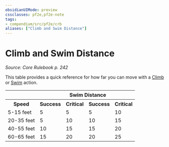 ```yaml
---
obsidianUIMode: preview
cssclasses: pf2e,pf2e-note
tags:
- compendium/src/pf2e/crb
aliases: ["Climb and Swim Distance"]
---
```

# Climb and Swim Distance  
*Source: Core Rulebook p. 242*  

This table provides a quick reference for how far you can move with a [Climb](rules/actions/climb.md) or [Swim](rules/actions/swim.md) action.

<table>
<tr>
  <th colspan="2"></th>
  <th colspan="2">Swim Distance</th>
</tr>
<tr>
  <th>Speed</th>
  <th>Success</th>
  <th>Critical</th>
  <th>Success</th>
  <th>Critical</th>
</tr>
<tr>
  <td>5-15 feet</td>
  <td>5</td>
  <td>5</td>
  <td>5</td>
  <td>10</td>
</tr>
<tr>
  <td>20-35 feet</td>
  <td>5</td>
  <td>10</td>
  <td>10</td>
  <td>15</td>
</tr>
<tr>
  <td>40-55 feet</td>
  <td>10</td>
  <td>15</td>
  <td>15</td>
  <td>20</td>
</tr>
<tr>
  <td>60-65 feet</td>
  <td>15</td>
  <td>20</td>
  <td>20</td>
  <td>25</td>
</tr>
</table>